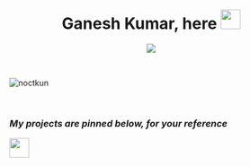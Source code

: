 
<h1 align="center"><b>Ganesh Kumar, here </b><img src="https://media.giphy.com/media/hvRJCLFzcasrR4ia7z/giphy.gif" width="35"></h1>

<p align="center">
  <a href="https://github.com/DenverCoder1/readme-typing-svg"><img src="https://readme-typing-svg.herokuapp.com?font=Time+New+Roman&color=cyan&size=25&center=true&vCenter=true&width=600&height=100&lines=Software+Engineer,;Full+Stack+Developer,;Machine+Learning,;React+Native"></a>
</p>


<br>
<p align="left"> <img src="https://komarev.com/ghpvc/?username=noctkun&label=Profile%20views&color=0e75b6&style=flat" alt="noctkun" /> </p>
<br>

<h3 align="left"><i>My projects are pinned below, for your reference</i></h3>
<img src="https://media1.giphy.com/media/v1.Y2lkPTc5MGI3NjExejdycHk1anQ3Z2IycWxlemdjaHcxMWo4Y25tZXQwa2xkdXQ1cmZiNiZlcD12MV9pbnRlcm5hbF9naWZfYnlfaWQmY3Q9Zw/xZuzzRTWcCCZt0aI7D/giphy.gif" width="35">
